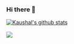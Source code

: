 ### Hi there 👋

<!--
**kaushal4/kaushal4** is a ✨ _special_ ✨ repository because its `README.md` (this file) appears on your GitHub profile.

Here are some ideas to get you started:

- 🔭 I’m currently working on ...
- 🌱 I’m currently learning ...
- 👯 I’m looking to collaborate on ...
- 🤔 I’m looking for help with ...
- 💬 Ask me about ...
- 📫 How to reach me: ...
- 😄 Pronouns: ...
- ⚡ Fun fact: ...
-->

<a href="https://github.com/kaushal4/github-readme-stats">
  <img align="center" src="https://github-readme-stats.vercel.app/api?username=kaushal4&show_icons=true&include_all_commits=true&theme=radical" alt="Kaushal's github stats" />
</a>
<br><br>
<a href="https://github.com/kaushal4/github-readme-stats">
  
  <img align="center" src="https://github-readme-stats.vercel.app/api/top-langs/?username=kaushal4&layout=compact&theme=radical" />
</a>

